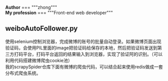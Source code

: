 __Author__  === """zhong""" <br>
__My profession__ === """Front-end web developer"""

## weiboAutoFollower.py
使用selenium控制浏览器，完成微博的账号的批量自动登录。如果微博页面出现验证码，会使用PIL里面的image把验证码给保存的本地，然后把验证码发送到第三方打码平台，打码平台返回的结果输入到浏览器，实现了验证阿的识别。（可以利用代码搭建微博爬虫cookie池）<br>
我的scrapySpider仓库下面有微博的爬虫代码，可以结合起来使用redis做成一套分布式爬虫系统。
